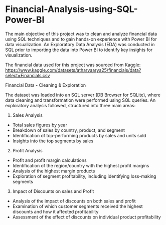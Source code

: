 # Financial-Analysis-using-SQL-Power-BI

The main objective of this project was to clean and analyze financial data using SQL techniques and to gain hands-on experience with Power BI for data visualization. An Exploratory Data Analysis (EDA) was conducted in SQL prior to importing the data into Power BI to identify key insights for visualization.

The financial data used for this project was sourced from Kaggle: https://www.kaggle.com/datasets/atharvaarya25/financials/data?select=Financials.csv

Financial Data - Cleaning & Exploration

The dataset was loaded into an SQL server (DB Browser for SQLite), where data cleaning and transformation were performed using SQL queries. An exploratory analysis followed, structured into three main areas:

1. Sales Analysis
- Total sales figures by year
- Breakdown of sales by country, product, and segment
- Identification of top-performing products by sales and units sold
- Insights into the top segments by sales

2. Profit Analysis
- Profit and profit margin calculations
- Identification of the region/country with the highest profit margins
- Analysis of the highest margin products
- Exploration of segment profitability, including identifying loss-making segments

3. Impact of Discounts on sales and Profit
- Analysis of the impact of discounts on both sales and profit
- Examination of which customer segments received the highest discounts and how it affected profitability
- Assessment of the effect of discounts on individual product profitability




